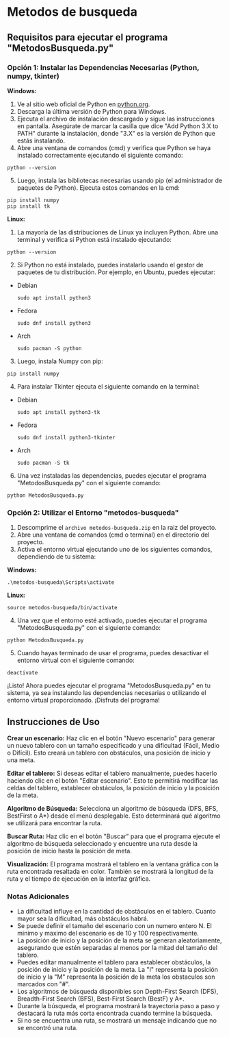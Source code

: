 # Metodos de busqueda

## Requisitos para ejecutar el programa "MetodosBusqueda.py"

### Opción 1: Instalar las Dependencias Necesarias (Python, numpy, tkinter)

**Windows:**
1. Ve al sitio web oficial de Python en [python.org](https://www.python.org/).
2. Descarga la última versión de Python para Windows.
3. Ejecuta el archivo de instalación descargado y sigue las instrucciones en pantalla. Asegúrate de marcar la casilla que dice "Add Python 3.X to PATH" durante la instalación, donde "3.X" es la versión de Python que estás instalando.
4. Abre una ventana de comandos (cmd) y verifica que Python se haya instalado correctamente ejecutando el siguiente comando:
```
python --version
```
5. Luego, instala las bibliotecas necesarias usando pip (el administrador de paquetes de Python). Ejecuta estos comandos en la cmd:
```
pip install numpy
pip install tk
```

**Linux:**
1. La mayoría de las distribuciones de Linux ya incluyen Python. Abre una terminal y verifica si Python está instalado ejecutando:
```
python --version
```
2. Si Python no está instalado, puedes instalarlo usando el gestor de paquetes de tu distribución. Por ejemplo, en Ubuntu, puedes ejecutar:
- Debian
  ```
  sudo apt install python3
  ```
- Fedora
  ```
  sudo dnf install python3
  ```
- Arch
  ```
  sudo pacman -S python
  ```
3. Luego, instala Numpy con pip:
```
pip install numpy
```
4. Para instalar Tkinter ejecuta el siguiente comando en la terminal:
- Debian
  ```
  sudo apt install python3-tk
  ```
- Fedora
  ```
  sudo dnf install python3-tkinter
  ```
- Arch
  ```
  sudo pacman -S tk
  ```

6. Una vez instaladas las dependencias, puedes ejecutar el programa "MetodosBusqueda.py" con el siguiente comando:
```
python MetodosBusqueda.py
```
### Opción 2: Utilizar el Entorno "metodos-busqueda"

1. Descomprime el `archivo metodos-busqueda.zip` en la raiz del proyecto.
2. Abre una ventana de comandos (cmd o terminal) en el directorio del proyecto.
3. Activa el entorno virtual ejecutando uno de los siguientes comandos, dependiendo de tu sistema:

**Windows:**
```
.\metodos-busqueda\Scripts\activate
```
**Linux:**
```
source metodos-busqueda/bin/activate
```
4. Una vez que el entorno esté activado, puedes ejecutar el programa "MetodosBusqueda.py" con el siguiente comando:
```
python MetodosBusqueda.py
```
5. Cuando hayas terminado de usar el programa, puedes desactivar el entorno virtual con el siguiente comando:
```
deactivate
```
¡Listo! Ahora puedes ejecutar el programa "MetodosBusqueda.py" en tu sistema, ya sea instalando las dependencias necesarias o utilizando el entorno virtual proporcionado. ¡Disfruta del programa!

## Instrucciones de Uso

**Crear un escenario:** Haz clic en el botón "Nuevo escenario" para generar un nuevo tablero con un tamaño especificado y una dificultad (Fácil, Medio o Difícil). Esto creará un tablero con obstáculos, una posición de inicio y una meta.

**Editar el tablero:** Si deseas editar el tablero manualmente, puedes hacerlo haciendo clic en el botón "Editar escenario". Esto te permitirá modificar las celdas del tablero, establecer obstáculos, la posición de inicio y la posición de la meta.

**Algoritmo de Búsqueda:** Selecciona un algoritmo de búsqueda (DFS, BFS, BestFirst o A*) desde el menú desplegable. Esto determinará qué algoritmo se utilizará para encontrar la ruta.

**Buscar Ruta:** Haz clic en el botón "Buscar" para que el programa ejecute el algoritmo de búsqueda seleccionado y encuentre una ruta desde la posición de inicio hasta la posición de meta.

**Visualización:** El programa mostrará el tablero en la ventana gráfica con la ruta encontrada resaltada en color. También se mostrará la longitud de la ruta y el tiempo de ejecución en la interfaz gráfica.

### Notas Adicionales

- La dificultad influye en la cantidad de obstáculos en el tablero. Cuanto mayor sea la dificultad, más obstáculos habrá.
- Se puede definir el tamaño del escenario con un numero entero N. El minimo y maximo del escenario es de 10 y 100 respectivamente.
- La posición de inicio y la posición de la meta se generan aleatoriamente, asegurando que estén separadas al menos por la mitad del tamaño del tablero.
- Puedes editar manualmente el tablero para establecer obstáculos, la posición de inicio y la posición de la meta. La "I" representa la posición de inicio y la "M" representa la posición de la meta los obstaculos son marcados con "#".
- Los algoritmos de búsqueda disponibles son Depth-First Search (DFS), Breadth-First Search (BFS), Best-First Search (BestF) y A*.
- Durante la búsqueda, el programa mostrará la trayectoria paso a paso y destacará la ruta más corta encontrada cuando termine la búsqueda.
- Si no se encuentra una ruta, se mostrará un mensaje indicando que no se encontró una ruta.
